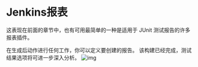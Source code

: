 # Jenkins报表

这表现在前面的章节中，也有可用最简单的一种是适用于 JUnit 测试报告的许多报表插件。

在生成后动作进行任何工作，你可以定义要创建的报告。 该构建已经完成，测试结果选项将可进一步深入分析。
![img](http://www.yiibai.com/uploads/tutorial/20151230/1-151230115210153.jpg)